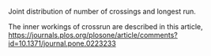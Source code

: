 Joint distribution of number of crossings and longest run. 

The inner workings of crossrun are described in this article, https://journals.plos.org/plosone/article/comments?id=10.1371/journal.pone.0223233
